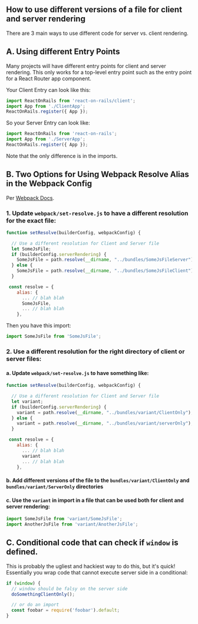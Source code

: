 ## How to use different versions of a file for client and server rendering

There are 3 main ways to use different code for server vs. client rendering.

## A. Using different Entry Points

Many projects will have different entry points for client and server rendering. This only works for a top-level entry point such as the entry point for a React Router app component.

Your Client Entry can look like this:

```js
import ReactOnRails from 'react-on-rails/client';
import App from './ClientApp';
ReactOnRails.register({ App });
```

So your Server Entry can look like:

```js
import ReactOnRails from 'react-on-rails';
import App from './ServerApp';
ReactOnRails.register({ App });
```

Note that the only difference is in the imports.

## B. Two Options for Using Webpack Resolve Alias in the Webpack Config

Per [Webpack Docs](https://webpack.js.org/configuration/resolve/#resolve-alias).

### 1. Update `webpack/set-resolve.js` to have a different resolution for the exact file:

```js
function setResolve(builderConfig, webpackConfig) {

  // Use a different resolution for Client and Server file
  let SomeJsFile;
  if (builderConfig.serverRendering) {
    SomeJsFile = path.resolve(__dirname, "../bundles/SomeJsFileServer");
  } else {
    SomeJsFile = path.resolve(__dirname, "../bundles/SomeJsFileClient");
  }

 const resolve = {
    alias: {
      ... // blah blah
      SomeJsFile,
      ... // blah blah
    },
```

Then you have this import:

```js
import SomeJsFile from 'SomeJsFile';
```

### 2. Use a different resolution for the right directory of client or server files:

#### a. Update `webpack/set-resolve.js` to have something like:

```js
function setResolve(builderConfig, webpackConfig) {

  // Use a different resolution for Client and Server file
  let variant;
  if (builderConfig.serverRendering) {
    variant = path.resolve(__dirname, "../bundles/variant/ClientOnly");
  } else {
    variant = path.resolve(__dirname, "../bundles/variant/serverOnly");
  }

 const resolve = {
    alias: {
      ... // blah blah
      variant
      ... // blah blah
    },
```

#### b. Add different versions of the file to the `bundles/variant/ClientOnly` and `bundles/variant/ServerOnly` directories

#### c. Use the `variant` in import in a file that can be used both for client and server rendering:

```js
import SomeJsFile from 'variant/SomeJsFile';
import AnotherJsFile from 'variant/AnotherJsFile';
```

## C. Conditional code that can check if `window` is defined.

This is probably the ugliest and hackiest way to do this, but it's quick! Essentially you wrap code that cannot execute server side in a conditional:

```js
if (window) {
  // window should be falsy on the server side
  doSomethingClientOnly();

  // or do an import
  const foobar = require('foobar').default;
}
```
